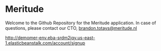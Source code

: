 # Meritude

Welcome to the Github Repository for the Meritude application. In case of questions, please contact our CTO, brandon.totays@meritude.nl

http://demomer-env.eba-srdm2jqy.us-east-1.elasticbeanstalk.com/account/signup
